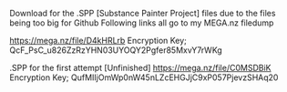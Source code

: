 Download for the .SPP [Substance Painter Project] files due to the files being too big for Github
Following links all go to my MEGA.nz filedump

https://mega.nz/file/D4kHRLrb
	Encryption Key; QcF_PsC_u826ZzRzYHN03UYOQY2Pgfer85MxvY7rWKg
	
.SPP for the first attempt [Unfinished]
https://mega.nz/file/C0MSDBiK
	Encryption Key; QufMIIjOmWp0nW45nLZcEHGJjC9xP057PjevzSHAq20
